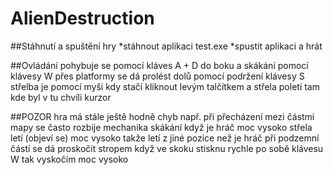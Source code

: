 # AlienDestruction

##Stáhnutí a spuštění hry
*stáhnout aplikaci test.exe
*spustit aplikaci a hrát

##Ovládání
pohybuje se pomocí kláves A + D do boku a skákání pomocí klávesy W 
přes platformy se dá prolést dolů pomocí podržení klávesy S
střelba je pomocí myši kdy stačí kliknout levým talčítkem a střela poletí tam kde byl v tu chvíli kurzor

##POZOR
hra má stále ještě hodně chyb např.
při přecházení mezi částmi mapy se často rozbije mechanika skákání
když je hráč moc vysoko střela letí (objeví se) moc vysoko takže letí z jiné pozice než je hráč
při podzemní částí se dá proskočit stropem
když ve skoku stisknu rychle po sobě klávesu W tak vyskočím moc vysoko
